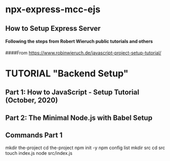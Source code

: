 # npx-express-mcc-ejs
## How to Setup Express Server
#### Following the steps from Robert Wieruch public tutorials and others
####From https://www.robinwieruch.de/javascript-project-setup-tutorial/
# TUTORIAL "Backend Setup"
## Part 1: How to JavaScript - Setup Tutorial (October, 2020)
## Part 2: The Minimal Node.js with Babel Setup
## Commands Part 1
  mkdir the-project
  cd the-project
  npm init -y
  npm config list
  mkdir src 
  cd src
  touch index.js
  node src/index.js


